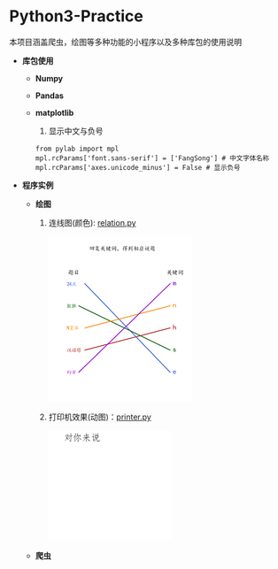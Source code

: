 # Python3-Practice
本项目涵盖爬虫，绘图等多种功能的小程序以及多种库包的使用说明

*  **库包使用**

    + **Numpy**
    
    + **Pandas**
    
    + **matplotlib**
    
         1. 显示中文与负号
          
          from pylab import mpl  
          mpl.rcParams['font.sans-serif'] = ['FangSong'] # 中文字体名称
          mpl.rcParams['axes.unicode_minus'] = False # 显示负号


*  **程序实例**

    + **绘图**
    
       1. 连线图(颜色): [relation.py](https://github.com/Anfany/Python3-Practice/blob/master/relation.py)
       
          ![image](https://github.com/Anfany/Python3-Practice/blob/master/puzzle.png)
    
       2. 打印机效果(动图)：[printer.py](https://github.com/Anfany/Python3-Practice/blob/master/printer.py)
          
          ![image](https://github.com/Anfany/Python3-Practice/blob/master/anfany.gif)
    
    
    
    + **爬虫**
    

